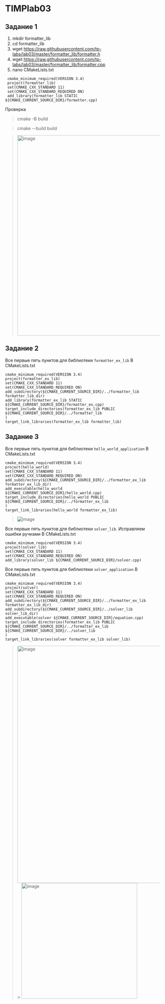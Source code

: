 # TIMPlab03
## Задание 1
1. mkdir formatter_lib
2. cd formatter_lib
3. wget https://raw.githubusercontent.com/tp-labs/lab03/master/formatter_lib/formatter.h
4. wget https://raw.githubusercontent.com/tp-labs/lab03/master/formatter_lib/formatter.cpp
5. nano CMakeLists.txt 
```
 cmake_minimum_required(VERSION 3.4)
 project(formatter_lib)
 set(CMAKE_CXX_STANDARD 11)
 set(CMAKE_CXX_STANDARD_REQUIRED ON)
 add_library(formatter_lib STATIC ${CMAKE_CURRENT_SOURCE_DIR}/formatter.cpp)
```
Проверка  
> cmake -B build

> cmake --build build

><img width="653" alt="image" src="https://github.com/183894944iri/TIMPlab03/assets/113174903/85e78ce2-9948-4c6c-9673-f7536f51f749">
 
## Задание 2
Все первые пять пунктов для библиотеки `formatter_ex_lib`
В CMakeLists.txt
```
cmake_minimum_required(VERSION 3.4)
project(formatter_ex_lib)
set(CMAKE_CXX_STANDARD 11)
set(CMAKE_CXX_STANDARD_REQUIRED ON)
add_subdirectory(${CMAKE_CURRENT_SOURCE_DIR}/../formatter_lib formatter_lib_dir)
add_library(formatter_ex_lib STATIC ${CMAKE_CURRENT_SOURCE_DIR}/formatter_ex.cpp)
target_include_directories(formatter_ex_lib PUBLIC
${CMAKE_CURRENT_SOURCE_DIR}/../formatter_lib
)
target_link_libraries(formatter_ex_lib formatter_lib)
```
## Задание 3
Все первые пять пунктов для библиотеки `hello_world_application`
В CMakeLists.txt
```
cmake_minimum_required(VERSION 3.4)
project(hello_world)
set(CMAKE_CXX_STANDARD 11)
set(CMAKE_CXX_STANDARD_REQUIRED ON)
add_subdirectory(${CMAKE_CURRENT_SOURCE_DIR}/../formatter_ex_lib formatter_ex_lib_dir)
add_executable(hello_world ${CMAKE_CURRENT_SOURCE_DIR}/hello_world.cpp)
target_include_directories(hello_world PUBLIC
${CMAKE_CURRENT_SOURCE_DIR}/../formatter_ex_lib
)
target_link_libraries(hello_world formatter_ex_lib)
```
> ![image](https://github.com/183894944iri/TIMPlab03/assets/113174903/4db11b68-93f7-4eb4-a2a6-d9a456fcef1c)

Все первые пять пунктов для библиотеки `solver_lib`. Исправляем ошибки ручками
В CMakeLists.txt
```
cmake_minimum_required(VERSION 3.4)
project(solver_lib)
set(CMAKE_CXX_STANDARD 11)
set(CMAKE_CXX_STANDARD_REQUIRED ON)
add_library(solver_lib ${CMAKE_CURRENT_SOURCE_DIR}/solver.cpp)
```
Все первые пять пунктов для библиотеки `solver_application`
В CMakeLists.txt
```
cmake_minimum_required(VERSION 3.4)
project(solver)
set(CMAKE_CXX_STANDARD 11)
set(CMAKE_CXX_STANDARD_REQUIRED ON)
add_subdirectory(${CMAKE_CURRENT_SOURCE_DIR}/../formatter_ex_lib formatter_ex_lib_dir)
add_subdirectory(${CMAKE_CURRENT_SOURCE_DIR}/../solver_lib solver_lib_dir)
add_executable(solver ${CMAKE_CURRENT_SOURCE_DIR}/equation.cpp)
target_include_directories(formatter_ex_lib PUBLIC
${CMAKE_CURRENT_SOURCE_DIR}/../formatter_ex_lib
${CMAKE_CURRENT_SOURCE_DIR}/../solver_lib
)
target_link_libraries(solver formatter_ex_lib solver_lib)
```

> <img width="773" alt="image" src="https://github.com/183894944iri/TIMPlab03/assets/113174903/27360a6f-8589-4d26-b30a-7d2c78a08f19">> 
> <img width="377" alt="image" src="https://github.com/183894944iri/TIMPlab03/assets/113174903/f7c2669a-2fd3-4e60-95d7-8ce79285380e">


